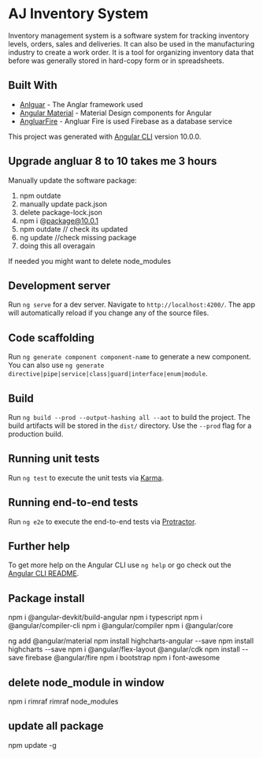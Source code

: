 # AJ Inventory System

Inventory management system is a software system for tracking inventory levels, orders, sales and deliveries. It can also be used in the manufacturing industry to create a work order. It is a tool for organizing inventory data that before was generally stored in hard-copy form or in spreadsheets.

## Built With

* [Anlguar](https://angular.io/) - The Anglar framework used
* [Angular Material](https://material.angular.io/) - Material Design components for Angular
* [AngluarFire](https://github.com/angular/angularfire/) - Angluar Fire is used Firebase as a database service


This project was generated with [Angular CLI](https://github.com/angular/angular-cli) version 10.0.0.

## Upgrade angluar 8 to 10 takes me 3 hours
Manually update the software package:
1. npm outdate
2. manually update pack.json
3. delete package-lock.json
4. npm i @package@10.0.1
5. npm outdate // check its updated
6. ng update //check missing package
7. doing this all overagain

If needed you might want to delete node_modules


## Development server

Run `ng serve` for a dev server. Navigate to `http://localhost:4200/`. The app will automatically reload if you change any of the source files.

## Code scaffolding

Run `ng generate component component-name` to generate a new component. You can also use `ng generate directive|pipe|service|class|guard|interface|enum|module`.

## Build

Run `ng build --prod --output-hashing all --aot` to build the project. The build artifacts will be stored in the `dist/` directory. Use the `--prod` flag for a production build.

## Running unit tests

Run `ng test` to execute the unit tests via [Karma](https://karma-runner.github.io).

## Running end-to-end tests

Run `ng e2e` to execute the end-to-end tests via [Protractor](http://www.protractortest.org/).

## Further help

To get more help on the Angular CLI use `ng help` or go check out the [Angular CLI README](https://github.com/angular/angular-cli/blob/master/README.md).

## Package install

npm i @angular-devkit/build-angular
npm i typescript
npm i @angular/compiler-cli
npm i @angular/compiler
npm i @angular/core


ng add @angular/material
npm install highcharts-angular --save
npm install highcharts --save
npm i @angular/flex-layout @angular/cdk
npm install --save firebase @angular/fire
npm i bootstrap
npm i font-awesome

##  delete node_module in window
npm i rimraf
rimraf node_modules

## update all package
npm update -g

